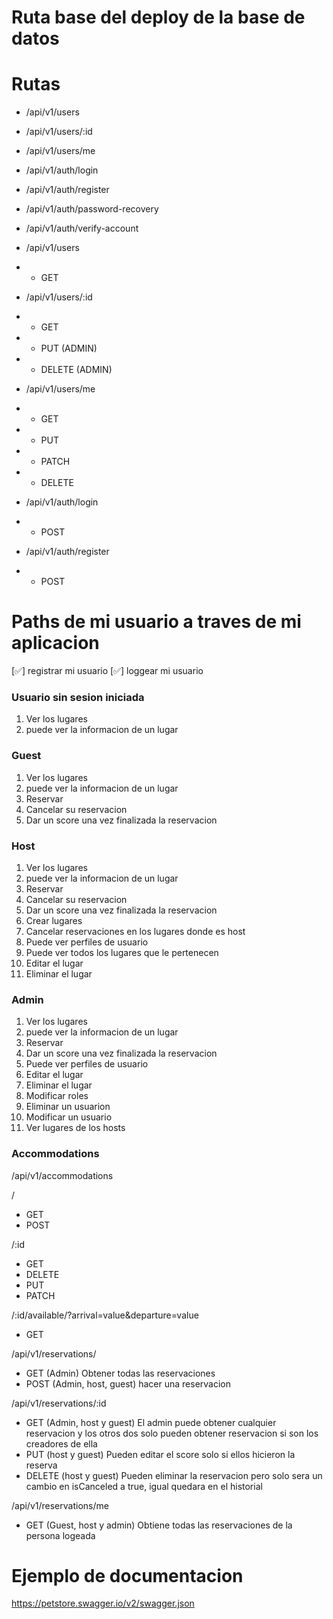 # Ruta base del deploy de la base de datos 
# Rutas

- /api/v1/users
- /api/v1/users/:id
- /api/v1/users/me

- /api/v1/auth/login
- /api/v1/auth/register
- /api/v1/auth/password-recovery
- /api/v1/auth/verify-account

- /api/v1/users
- - GET 

- /api/v1/users/:id
- - GET  
- - PUT (ADMIN)
- - DELETE (ADMIN)

- /api/v1/users/me
- - GET
- - PUT
- - PATCH
- - DELETE

- /api/v1/auth/login
- - POST

- /api/v1/auth/register
- - POST

# Paths de mi usuario a traves de  mi aplicacion

[✅] registrar mi usuario
[✅] loggear mi usuario

### Usuario sin sesion iniciada

1. Ver los lugares
2. puede ver la informacion de un lugar

### Guest

1. Ver los lugares
2. puede ver la informacion de un lugar
3. Reservar
4. Cancelar su reservacion
4. Dar un score una vez finalizada la reservacion

### Host

1. Ver los lugares
2. puede ver la informacion de un lugar
3. Reservar
4. Cancelar su reservacion
5. Dar un score una vez finalizada la reservacion
6. Crear lugares
7. Cancelar reservaciones en los lugares donde es host
8. Puede ver perfiles de usuario
9. Puede ver todos los lugares que le pertenecen
10. Editar el lugar
11. Eliminar el lugar

### Admin

1. Ver los lugares
2. puede ver la informacion de un lugar
3. Reservar
4. Dar un score una vez finalizada la reservacion
5. Puede ver perfiles de usuario
6. Editar el lugar
7. Eliminar el lugar
8. Modificar roles
9. Eliminar un usuarion
10. Modificar un usuario
11. Ver lugares de los hosts


### Accommodations

/api/v1/accommodations

/
- GET
- POST

/:id
- GET
- DELETE
- PUT
- PATCH

/:id/available/?arrival=value&departure=value
- GET 

/api/v1/reservations/
- GET (Admin) Obtener todas las reservaciones
- POST (Admin, host, guest) hacer una reservacion

/api/v1/reservations/:id
- GET (Admin, host y guest) El admin puede obtener cualquier reservacion y los otros dos solo pueden obtener reservacion si son los creadores de ella
- PUT (host y guest) Pueden editar el score solo si ellos hicieron la reserva
- DELETE (host y guest) Pueden eliminar la reservacion pero solo sera un cambio en isCanceled a true, igual quedara en el historial

/api/v1/reservations/me
- GET (Guest, host y admin) Obtiene todas las reservaciones de la persona logeada

# Ejemplo de documentacion 
https://petstore.swagger.io/v2/swagger.json
